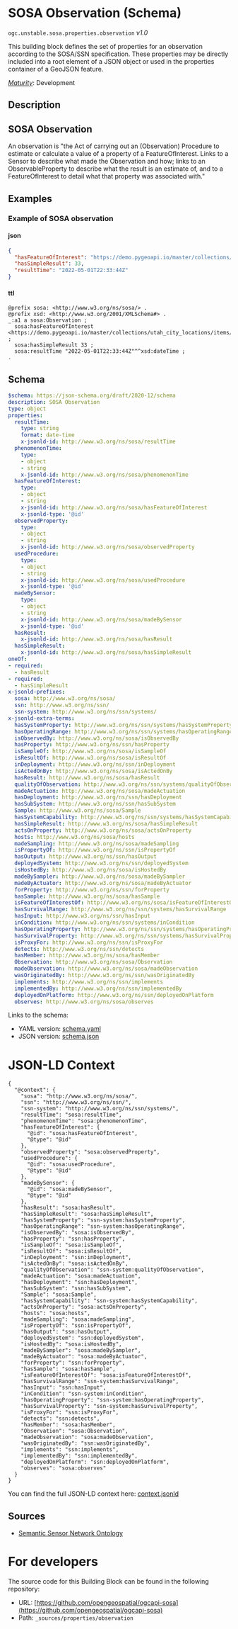 
# SOSA Observation (Schema)

`ogc.unstable.sosa.properties.observation` *v1.0*

This building block defines the set of properties for an observation according to the SOSA/SSN specification. These properties may be directly included into a root element of a JSON object or used in the properties container of a GeoJSON feature.

[*Maturity*](https://github.com/cportele/ogcapi-building-blocks#building-block-maturity): Development

## Description

## SOSA Observation

An observation is "the Act of carrying out an (Observation) Procedure to estimate or calculate a value 
of a property of a FeatureOfInterest. Links to a Sensor to describe what made the Observation and how;
links to an ObservableProperty to describe what the result is an estimate of, and to a FeatureOfInterest
to detail what that property was associated with."
## Examples

### Example of SOSA observation
#### json
```json
{ 
  "hasFeatureOfInterest": "https://demo.pygeoapi.io/master/collections/utah_city_locations/items/Salem",
  "hasSimpleResult": 33,
  "resultTime": "2022-05-01T22:33:44Z"
}
```

#### ttl
```ttl
@prefix sosa: <http://www.w3.org/ns/sosa/> .
@prefix xsd: <http://www.w3.org/2001/XMLSchema#> .
_:a1 a sosa:Observation ;
  sosa:hasFeatureOfInterest <https://demo.pygeoapi.io/master/collections/utah_city_locations/items/Salem> ;
  sosa:hasSimpleResult 33 ;
  sosa:resultTime "2022-05-01T22:33:44Z"^^xsd:dateTime ;
.
```

## Schema

```yaml
$schema: https://json-schema.org/draft/2020-12/schema
description: SOSA Observation
type: object
properties:
  resultTime:
    type: string
    format: date-time
    x-jsonld-id: http://www.w3.org/ns/sosa/resultTime
  phenomenonTime:
    type:
    - object
    - string
    x-jsonld-id: http://www.w3.org/ns/sosa/phenomenonTime
  hasFeatureOfInterest:
    type:
    - object
    - string
    x-jsonld-id: http://www.w3.org/ns/sosa/hasFeatureOfInterest
    x-jsonld-type: '@id'
  observedProperty:
    type:
    - object
    - string
    x-jsonld-id: http://www.w3.org/ns/sosa/observedProperty
  usedProcedure:
    type:
    - object
    - string
    x-jsonld-id: http://www.w3.org/ns/sosa/usedProcedure
    x-jsonld-type: '@id'
  madeBySensor:
    type:
    - object
    - string
    x-jsonld-id: http://www.w3.org/ns/sosa/madeBySensor
    x-jsonld-type: '@id'
  hasResult:
    x-jsonld-id: http://www.w3.org/ns/sosa/hasResult
  hasSimpleResult:
    x-jsonld-id: http://www.w3.org/ns/sosa/hasSimpleResult
oneOf:
- required:
  - hasResult
- required:
  - hasSimpleResult
x-jsonld-prefixes:
  sosa: http://www.w3.org/ns/sosa/
  ssn: http://www.w3.org/ns/ssn/
  ssn-system: http://www.w3.org/ns/ssn/systems/
x-jsonld-extra-terms:
  hasSystemProperty: http://www.w3.org/ns/ssn/systems/hasSystemProperty
  hasOperatingRange: http://www.w3.org/ns/ssn/systems/hasOperatingRange
  isObservedBy: http://www.w3.org/ns/sosa/isObservedBy
  hasProperty: http://www.w3.org/ns/ssn/hasProperty
  isSampleOf: http://www.w3.org/ns/sosa/isSampleOf
  isResultOf: http://www.w3.org/ns/sosa/isResultOf
  inDeployment: http://www.w3.org/ns/ssn/inDeployment
  isActedOnBy: http://www.w3.org/ns/sosa/isActedOnBy
  hasResult: http://www.w3.org/ns/sosa/hasResult
  qualityOfObservation: http://www.w3.org/ns/ssn/systems/qualityOfObservation
  madeActuation: http://www.w3.org/ns/sosa/madeActuation
  hasDeployment: http://www.w3.org/ns/ssn/hasDeployment
  hasSubSystem: http://www.w3.org/ns/ssn/hasSubSystem
  Sample: http://www.w3.org/ns/sosa/Sample
  hasSystemCapability: http://www.w3.org/ns/ssn/systems/hasSystemCapability
  hasSimpleResult: http://www.w3.org/ns/sosa/hasSimpleResult
  actsOnProperty: http://www.w3.org/ns/sosa/actsOnProperty
  hosts: http://www.w3.org/ns/sosa/hosts
  madeSampling: http://www.w3.org/ns/sosa/madeSampling
  isPropertyOf: http://www.w3.org/ns/ssn/isPropertyOf
  hasOutput: http://www.w3.org/ns/ssn/hasOutput
  deployedSystem: http://www.w3.org/ns/ssn/deployedSystem
  isHostedBy: http://www.w3.org/ns/sosa/isHostedBy
  madeBySampler: http://www.w3.org/ns/sosa/madeBySampler
  madeByActuator: http://www.w3.org/ns/sosa/madeByActuator
  forProperty: http://www.w3.org/ns/ssn/forProperty
  hasSample: http://www.w3.org/ns/sosa/hasSample
  isFeatureOfInterestOf: http://www.w3.org/ns/sosa/isFeatureOfInterestOf
  hasSurvivalRange: http://www.w3.org/ns/ssn/systems/hasSurvivalRange
  hasInput: http://www.w3.org/ns/ssn/hasInput
  inCondition: http://www.w3.org/ns/ssn/systems/inCondition
  hasOperatingProperty: http://www.w3.org/ns/ssn/systems/hasOperatingProperty
  hasSurvivalProperty: http://www.w3.org/ns/ssn/systems/hasSurvivalProperty
  isProxyFor: http://www.w3.org/ns/ssn/isProxyFor
  detects: http://www.w3.org/ns/ssn/detects
  hasMember: http://www.w3.org/ns/sosa/hasMember
  Observation: http://www.w3.org/ns/sosa/Observation
  madeObservation: http://www.w3.org/ns/sosa/madeObservation
  wasOriginatedBy: http://www.w3.org/ns/ssn/wasOriginatedBy
  implements: http://www.w3.org/ns/ssn/implements
  implementedBy: http://www.w3.org/ns/ssn/implementedBy
  deployedOnPlatform: http://www.w3.org/ns/ssn/deployedOnPlatform
  observes: http://www.w3.org/ns/sosa/observes

```

Links to the schema:

* YAML version: [schema.yaml](https://raw.githubusercontent.com/opengeospatial/ogcapi-sosa/master/build/annotated/unstable/sosa/properties/observation/schema.json)
* JSON version: [schema.json](https://raw.githubusercontent.com/opengeospatial/ogcapi-sosa/master/build/annotated/unstable/sosa/properties/observation/schema.yaml)


# JSON-LD Context

```jsonld
{
  "@context": {
    "sosa": "http://www.w3.org/ns/sosa/",
    "ssn": "http://www.w3.org/ns/ssn/",
    "ssn-system": "http://www.w3.org/ns/ssn/systems/",
    "resultTime": "sosa:resultTime",
    "phenomenonTime": "sosa:phenomenonTime",
    "hasFeatureOfInterest": {
      "@id": "sosa:hasFeatureOfInterest",
      "@type": "@id"
    },
    "observedProperty": "sosa:observedProperty",
    "usedProcedure": {
      "@id": "sosa:usedProcedure",
      "@type": "@id"
    },
    "madeBySensor": {
      "@id": "sosa:madeBySensor",
      "@type": "@id"
    },
    "hasResult": "sosa:hasResult",
    "hasSimpleResult": "sosa:hasSimpleResult",
    "hasSystemProperty": "ssn-system:hasSystemProperty",
    "hasOperatingRange": "ssn-system:hasOperatingRange",
    "isObservedBy": "sosa:isObservedBy",
    "hasProperty": "ssn:hasProperty",
    "isSampleOf": "sosa:isSampleOf",
    "isResultOf": "sosa:isResultOf",
    "inDeployment": "ssn:inDeployment",
    "isActedOnBy": "sosa:isActedOnBy",
    "qualityOfObservation": "ssn-system:qualityOfObservation",
    "madeActuation": "sosa:madeActuation",
    "hasDeployment": "ssn:hasDeployment",
    "hasSubSystem": "ssn:hasSubSystem",
    "Sample": "sosa:Sample",
    "hasSystemCapability": "ssn-system:hasSystemCapability",
    "actsOnProperty": "sosa:actsOnProperty",
    "hosts": "sosa:hosts",
    "madeSampling": "sosa:madeSampling",
    "isPropertyOf": "ssn:isPropertyOf",
    "hasOutput": "ssn:hasOutput",
    "deployedSystem": "ssn:deployedSystem",
    "isHostedBy": "sosa:isHostedBy",
    "madeBySampler": "sosa:madeBySampler",
    "madeByActuator": "sosa:madeByActuator",
    "forProperty": "ssn:forProperty",
    "hasSample": "sosa:hasSample",
    "isFeatureOfInterestOf": "sosa:isFeatureOfInterestOf",
    "hasSurvivalRange": "ssn-system:hasSurvivalRange",
    "hasInput": "ssn:hasInput",
    "inCondition": "ssn-system:inCondition",
    "hasOperatingProperty": "ssn-system:hasOperatingProperty",
    "hasSurvivalProperty": "ssn-system:hasSurvivalProperty",
    "isProxyFor": "ssn:isProxyFor",
    "detects": "ssn:detects",
    "hasMember": "sosa:hasMember",
    "Observation": "sosa:Observation",
    "madeObservation": "sosa:madeObservation",
    "wasOriginatedBy": "ssn:wasOriginatedBy",
    "implements": "ssn:implements",
    "implementedBy": "ssn:implementedBy",
    "deployedOnPlatform": "ssn:deployedOnPlatform",
    "observes": "sosa:observes"
  }
}
```

You can find the full JSON-LD context here:
[context.jsonld](https://raw.githubusercontent.com/opengeospatial/ogcapi-sosa/master/build/annotated/unstable/sosa/properties/observation/context.jsonld)

## Sources

* [Semantic Sensor Network Ontology](https://www.w3.org/TR/vocab-ssn/)

# For developers

The source code for this Building Block can be found in the following repository:

* URL: [https://github.com/opengeospatial/ogcapi-sosa](https://github.com/opengeospatial/ogcapi-sosa)
* Path: `_sources/properties/observation`

